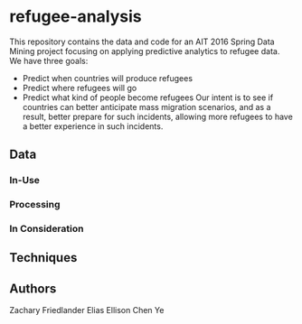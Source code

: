 # refugee-analysis

This repository contains the data and code for an AIT 2016 Spring Data Mining project focusing on applying predictive analytics to refugee data.  
We have three goals:
- Predict when countries will produce refugees 
- Predict where refugees will go
- Predict what kind of people become refugees
Our intent is to see if countries can better anticipate mass migration scenarios, and as a result, better prepare for such incidents, allowing more refugees to have a better experience in such incidents.  

## Data
### In-Use
### Processing
### In Consideration

## Techniques

## Authors
Zachary Friedlander
Elias Ellison
Chen Ye
